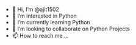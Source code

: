 - 👋 Hi, I’m @ajit1502
- 👀 I’m interested in Python
- 🌱 I’m currently learning Python
- 💞️ I’m looking to collaborate on Python Projects
- 📫 How to reach me ...

<!---
ajit1502/ajit1502 is a ✨ special ✨ repository because its `README.md` (this file) appears on your GitHub profile.
You can click the Preview link to take a look at your changes.
--->
